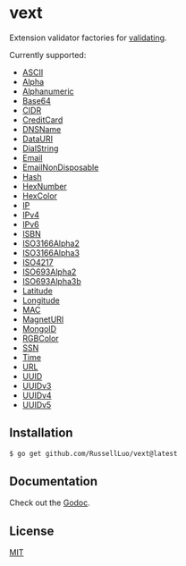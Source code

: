 # vext

Extension validator factories for [validating][1].

Currently supported:

- [ASCII](https://pkg.go.dev/github.com/RussellLuo/vext#ASCII)
- [Alpha](https://pkg.go.dev/github.com/RussellLuo/vext#Alpha)
- [Alphanumeric](https://pkg.go.dev/github.com/RussellLuo/vext#Alphanumeric)
- [Base64](https://pkg.go.dev/github.com/RussellLuo/vext#Base64)
- [CIDR](https://pkg.go.dev/github.com/RussellLuo/vext#CIDR)
- [CreditCard](https://pkg.go.dev/github.com/RussellLuo/vext#CreditCard)
- [DNSName](https://pkg.go.dev/github.com/RussellLuo/vext#DNSName)
- [DataURI](https://pkg.go.dev/github.com/RussellLuo/vext#DataURI)
- [DialString](https://pkg.go.dev/github.com/RussellLuo/vext#DialString)
- [Email](https://pkg.go.dev/github.com/RussellLuo/vext#Email)
- [EmailNonDisposable](https://pkg.go.dev/github.com/RussellLuo/vext#EmailNonDisposable)
- [Hash](https://pkg.go.dev/github.com/RussellLuo/vext#Hash)
- [HexNumber](https://pkg.go.dev/github.com/RussellLuo/vext#HexNumber)
- [HexColor](https://pkg.go.dev/github.com/RussellLuo/vext#HexColor)
- [IP](https://pkg.go.dev/github.com/RussellLuo/vext#IP)
- [IPv4](https://pkg.go.dev/github.com/RussellLuo/vext#IPv4)
- [IPv6](https://pkg.go.dev/github.com/RussellLuo/vext#IPv6)
- [ISBN](https://pkg.go.dev/github.com/RussellLuo/vext#ISBN)
- [ISO3166Alpha2](https://pkg.go.dev/github.com/RussellLuo/vext#ISO3166Alpha2)
- [ISO3166Alpha3](https://pkg.go.dev/github.com/RussellLuo/vext#ISO3166Alpha3)
- [ISO4217](https://pkg.go.dev/github.com/RussellLuo/vext#ISO4217)
- [ISO693Alpha2](https://pkg.go.dev/github.com/RussellLuo/vext#ISO693Alpha2)
- [ISO693Alpha3b](https://pkg.go.dev/github.com/RussellLuo/vext#ISO693Alpha3b)
- [Latitude](https://pkg.go.dev/github.com/RussellLuo/vext#Latitude)
- [Longitude](https://pkg.go.dev/github.com/RussellLuo/vext#Longitude)
- [MAC](https://pkg.go.dev/github.com/RussellLuo/vext#MAC)
- [MagnetURI](https://pkg.go.dev/github.com/RussellLuo/vext#MagnetURI)
- [MongoID](https://pkg.go.dev/github.com/RussellLuo/vext#MongoID)
- [RGBColor](https://pkg.go.dev/github.com/RussellLuo/vext#RGBColor)
- [SSN](https://pkg.go.dev/github.com/RussellLuo/vext#SSN)
- [Time](https://pkg.go.dev/github.com/RussellLuo/vext#Time)
- [URL](https://pkg.go.dev/github.com/RussellLuo/vext#URL)
- [UUID](https://pkg.go.dev/github.com/RussellLuo/vext#UUID)
- [UUIDv3](https://pkg.go.dev/github.com/RussellLuo/vext#UUIDv3)
- [UUIDv4](https://pkg.go.dev/github.com/RussellLuo/vext#UUIDv4)
- [UUIDv5](https://pkg.go.dev/github.com/RussellLuo/vext#UUIDv5)


## Installation


```bash
$ go get github.com/RussellLuo/vext@latest
```

## Documentation

Check out the [Godoc][2].


## License

[MIT](LICENSE)


[1]: https://github.com/RussellLuo/validating
[2]: https://pkg.go.dev/github.com/RussellLuo/vext
